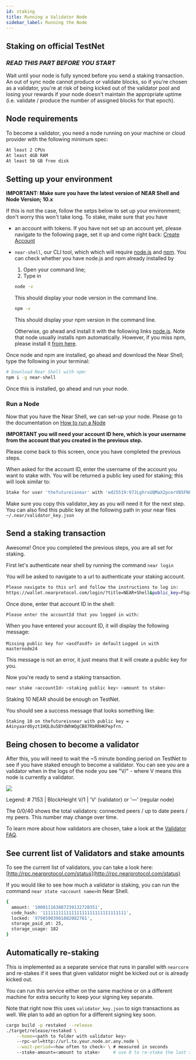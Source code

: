 ```yaml
---
id: staking
title: Running a Validator Node
sidebar_label: Running the Node
---
```


## Staking on official TestNet

### _READ THIS PART BEFORE YOU START_

Wait until your node is fully synced before you send a staking transaction. An out of sync node cannot produce or validate blocks, so if you're chosen as a validator, you're at risk of being kicked out of the validator pool and losing your rewards if your node doesn't maintain the appropriate uptime \(i.e. validate / produce the number of assigned blocks for that epoch\).

## Node requirements

To become a validator, you need a node running on your machine or cloud provider with the following minimum spec:

```bash
At least 2 CPUs
At least 4GB RAM
At least 50 GB free disk
```

## Setting up your environment

**IMPORTANT: Make sure you have the latest version of NEAR Shell and Node Version; 10.x**

If this is not the case, follow the setps below to set up your environment; don't worry this won't take long. To stake, make sure that you have

* an account with tokens. If you have not set up an account yet, please navigate to the following page, set it up and come right back: [Create Account](../local-setup/create-account.md)
* `near-shell`, our CLI tool, which which will require [node.js](https://nodejs.org/en/download/) and [npm](https://www.npmjs.com/get-npm). You can check whether you have node.js and npm already installed by

  1. Open your command line;
  2. Type in
    ```bash
    node -v
    ```
    This should display your node version in the command line.
    ```bash
    npm -v
    ```
    This should display your npm version in the command line.

    Otherwise, go ahead and install it with the following links [node.js](https://nodejs.org/en/download/). Note that node usually installs npm automatically. However, if you miss npm, please install it [from here](https://www.npmjs.com/get-npm).

Once node and npm are installed, go ahead and download the Near Shell; type the following in your terminal:

```bash
# Download Near Shell with npm:
npm i -g near-shell
```
Once this is installed, go ahead and run your node.

### Run a Node

Now that you have the Near Shell, we can set-up your node. Please go to the documentation on [How to run a Node](../local-setup/running-testnet.md)

**IMPORTANT you will need your account ID here, which is your username from the account that you created in the previous step.**

Please come back to this screen, once you have completed the previous steps.

When asked for the account ID, enter the username of the account you want to stake with. You will be returned a public key used for staking; this will look similar to:

```bash
Stake for user 'thefutureisnear' with 'ed25519:97JLghrxUQMaX2pcerVB5FNFu4qk8rx8J3fnWRyoEB7M'
```

Make sure you copy this validator\_key as you will need it for the next step. You can also find this public key at the following path in your near files `~/.near/validator_key.json`

## Send a staking transaction

Awesome! Once you completed the previous steps, you are all set for staking.

First let's authenticate near shell by running the command `near login`

You will be asked to navigate to a url to authenticate your staking account.

```bash
Please navigate to this url and follow the instructions to log in:
https://wallet.nearprotocol.com/login/?title=NEAR+Shell&public_key=FSgxX7YwuCveCeYqsSAB3sD8dgdy3XBWztCQcEjimpaN
```
Once done, enter that account ID in the shell:

```bash
Please enter the accountId that you logged in with:
```

When you have entered your account ID, it will display the following message:

`Missing public key for <asdfasdf> in default`
`Logged in with masternode24`

This message is not an error, it just means that it will create a public key for you.

Now you're ready to send a staking transaction.

```bash
near stake <accountId> <staking public key> <amount to stake>
```

Staking 10 NEAR should be enough on TestNet.

You should see a success message that looks something like:

```text
Staking 10 on thefutureisnear with public key = A4inyaard6yzt1HQL8u5BYdWhWQgCB87RbRRHKPepfrn.
```

## Being chosen to become a validator

After this, you will need to wait the ~5 minute bonding period on TestNet to see if you have staked enough to become a validator. You can see you are a validator when in the logs of the node you see "V/" - where V means this node is currently a validator.

![](assets/validators%20%281%29.png)

Legend: # 7153 | BlockHeight V/1 | 'V' (validator) or '—' (regular node)

The 0/0/40 shows the total validators: connected peers / up to date peers / my peers. This number may change over time.

To learn more about how validators are chosen, take a look at the [Validator FAQ](../validator/validator-faq.md).

## See current list of Validators and stake amounts

To see the current list of validators, you can take a look here: [http://rpc.nearprotocol.com/status](http://rpc.nearprotocol.com/status)

If you would like to see how much a validator is staking, you can run the command `near state <account name>`in Near Shell.

```bash
{
  amount: '100011163887239132720351',
  code_hash: '11111111111111111111111111111111',
  locked: '97985903901882082761',
  storage_paid_at: 25,
  storage_usage: 182
}
```

## Automatically re-staking

This is implemented as a separate service that runs in parallel with `nearcore` and re-stakes if it sees that given validator might be kicked out or is already kicked out.

You can run this service either on the same machine or on a different machine for extra security to keep your signing key separate.

Note that right now this uses `validator_key.json` to sign transactions as well.  We plan to add an option for a different signing key soon.

```bash
cargo build -p restaked --release
./target/release/restaked \
    --home=<path to folder with validator key>
    --rpc-url=http://url.to.your.node.or.any.node \
    --wait-period=<how often to check> \ # measured in seconds
    --stake-amount=<amount to stake>     # use 0 to re-stake the last seen amount
```
